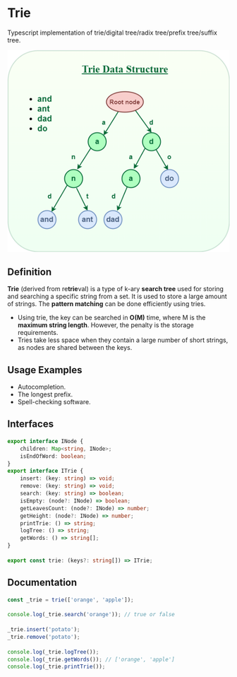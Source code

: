 # Trie

Typescript implementation of trie/digital tree/radix tree/prefix tree/suffix tree. 

![](docs/trie.png)

## Definition
**Trie** (derived from re**trie**val) is a type of k-ary **search tree** used for storing and searching a specific string from a set. It is used to store a large amount of strings. The **pattern matching** can be done efficiently using tries.

- Using trie, the key can be searched in **O(M)** time, where M is the **maximum string length**. However, the penalty is the storage requirements.
- Tries take less space when they contain a large number of short strings, as nodes are shared between the keys.

## Usage Examples
- Autocompletion.
- The longest prefix.
- Spell-checking software.

## Interfaces

```ts
export interface INode {
    children: Map<string, INode>;
    isEndOfWord: boolean;
}
export interface ITrie {
    insert: (key: string) => void;
    remove: (key: string) => void;
    search: (key: string) => boolean;
    isEmpty: (node?: INode) => boolean;
    getLeavesCount: (node?: INode) => number;
    getHeight: (node?: INode) => number;
    printTrie: () => string;
    logTree: () => string;
    getWords: () => string[];
}

export const trie: (keys?: string[]) => ITrie;
```

## Documentation

```ts
const _trie = trie(['orange', 'apple']);

console.log(_trie.search('orange')); // true or false

_trie.insert('potato');
_trie.remove('potato');

console.log(_trie.logTree());
console.log(_trie.getWords()); // ['orange', 'apple']
console.log(_trie.printTrie());
```


